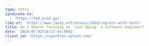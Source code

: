 ```yaml
---
type: entry
syndicate-to:
  - 'https://fed.brid.gy/'
like-of: 'https://www.jacky.wtf/essays/2024/regrets-with-tech/'
title: Do I Regret Focusing on 'Just Being' A Software Engineer?
date: '2024-07-02T16:57:43.094Z'
client_id: 'https://sparkles.sploot.com/'
---
```


